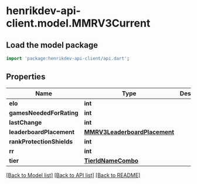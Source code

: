 # henrikdev-api-client.model.MMRV3Current

## Load the model package
```dart
import 'package:henrikdev-api-client/api.dart';
```

## Properties
Name | Type | Description | Notes
------------ | ------------- | ------------- | -------------
**elo** | **int** |  | 
**gamesNeededForRating** | **int** |  | 
**lastChange** | **int** |  | 
**leaderboardPlacement** | [**MMRV3LeaderboardPlacement**](MMRV3LeaderboardPlacement.md) |  | [optional] 
**rankProtectionShields** | **int** |  | 
**rr** | **int** |  | 
**tier** | [**TierIdNameCombo**](TierIdNameCombo.md) |  | 

[[Back to Model list]](../README.md#documentation-for-models) [[Back to API list]](../README.md#documentation-for-api-endpoints) [[Back to README]](../README.md)


